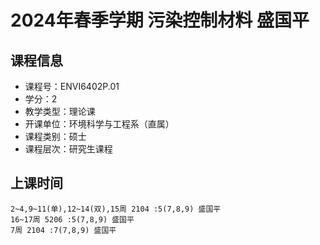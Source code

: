 # 2024年春季学期 污染控制材料 盛国平






## 课程信息

- 课程号：ENVI6402P.01
- 学分：2
- 教学类型：理论课
- 开课单位：环境科学与工程系（直属）
- 课程类别：硕士
- 课程层次：研究生课程

## 上课时间

```
2~4,9~11(单),12~14(双),15周 2104 :5(7,8,9) 盛国平
16~17周 5206 :5(7,8,9) 盛国平
7周 2104 :7(7,8,9) 盛国平
```

